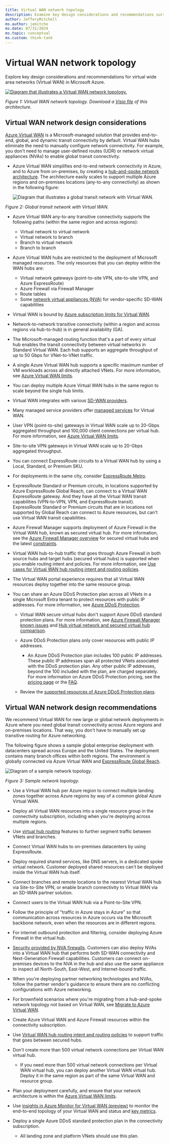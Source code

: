 ```yaml
---
title: Virtual WAN network topology
description: Examine key design considerations and recommendations surrounding virtual wide area networks in Microsoft Azure.
author: JefferyMitchell
ms.author: jemitche
ms.date: 07/31/2024
ms.topic: conceptual
ms.custom: think-tank
---
```


<!-- docutune:casing "Local, Standard, or Premium SKU" "ExpressRoute Standard or Premium circuits"-->

# Virtual WAN network topology

Explore key design considerations and recommendations for virtual wide area networks (Virtual WAN) in Microsoft Azure.

[ ![Diagram that illustrates a Virtual WAN network topology.](./media/virtual-wan-topology.png) ](./media/virtual-wan-topology.png#lightbox)

_Figure 1: Virtual WAN network topology. Download a [Visio file](https://raw.githubusercontent.com/microsoft/CloudAdoptionFramework/master/ready/enterprise-scale-architecture.vsdx) of this architecture._

## Virtual WAN network design considerations

[Azure Virtual WAN](/azure/virtual-wan/virtual-wan-about) is a Microsoft-managed solution that provides end-to-end, global, and dynamic transit connectivity by default. Virtual WAN hubs eliminate the need to manually configure network connectivity. For example, you don't need to manage user-defined routes (UDR) or network virtual appliances (NVAs) to enable global transit connectivity.

- Azure Virtual WAN simplifies end-to-end network connectivity in Azure, and to Azure from on-premises, by creating a [hub-and-spoke network architecture](/azure/virtual-wan/virtual-wan-global-transit-network-architecture). The architecture easily scales to support multiple Azure regions and on-premises locations (any-to-any connectivity) as shown in the following figure:

  ![Diagram that illustrates a global transit network with Virtual WAN.](./media/global-transit.png)

 *Figure 2: Global transit network with Virtual WAN.*

- Azure Virtual WAN any-to-any transitive connectivity supports the following paths (within the same region and across regions):

  - Virtual network to virtual network
  - Virtual network to branch
  - Branch to virtual network
  - Branch to branch

- Azure Virtual WAN hubs are restricted to the deployment of Microsoft managed resources. The only resources that you can deploy within the WAN hubs are:
   - Virtual network gateways (point-to-site VPN, site-to-site VPN, and Azure ExpressRoute)
   - Azure Firewall via Firewall Manager
   - Route tables
   - Some [network virtual appliances (NVA)](/azure/virtual-wan/about-nva-hub) for vendor-specific SD-WAN capabilities

- Virtual WAN is bound by [Azure subscription limits for Virtual WAN](/azure/azure-resource-manager/management/azure-subscription-service-limits#virtual-wan-limits).

- Network-to-network transitive connectivity (within a region and across regions via hub-to-hub) is in general availability (GA).

- The Microsoft-managed routing function that's a part of every virtual hub enables the transit connectivity between virtual networks in Standard Virtual WAN. Each hub supports an aggregate throughput of up to 50 Gbps for VNet-to-VNet traffic.

- A single Azure Virtual WAN hub supports a specific maximum number of VM workloads across all directly attached VNets. For more information, see [Azure Virtual WAN limits](/azure/azure-resource-manager/management/azure-subscription-service-limits#virtual-wan-limits).

- You can deploy multiple Azure Virtual WAN hubs in the same region to scale beyond the single hub limits.

- Virtual WAN integrates with various [SD-WAN providers](/azure/virtual-wan/virtual-wan-locations-partners).

- Many managed service providers offer [managed services](/azure/networking/networking-partners-msp) for Virtual WAN.

- User VPN (point-to-site) gateways in Virtual WAN scale up to 20-Gbps aggregated throughput and 100,000 client connections per virtual hub. For more information, see [Azure Virtual WAN limits](/azure/azure-resource-manager/management/azure-subscription-service-limits#virtual-wan-limits).

- Site-to-site VPN gateways in Virtual WAN scale up to 20-Gbps aggregated throughput.

- You can connect ExpressRoute circuits to a Virtual WAN hub by using a Local, Standard, or Premium SKU. 

- For deployments in the same city, consider [ExpressRoute Metro](/azure/expressroute/metro).

- ExpressRoute Standard or Premium circuits, in locations supported by Azure ExpressRoute Global Reach, can connect to a Virtual WAN ExpressRoute gateway. And they have all the Virtual WAN transit capabilities (VPN-to-VPN, VPN, and ExpressRoute transit). ExpressRoute Standard or Premium circuits that are in locations not supported by Global Reach can connect to Azure resources, but can't use Virtual WAN transit capabilities.

- Azure Firewall Manager supports deployment of Azure Firewall in the Virtual WAN hub, known as secured virtual hub. For more information, see the [Azure Firewall Manager overview](/azure/firewall-manager/overview) for secured virtual hubs and the latest [constraints](/azure/firewall-manager/overview#known-issues).

- Virtual WAN hub-to-hub traffic that goes through Azure Firewall in both source hubs and target hubs (secured virtual hubs) is supported when you enable routing intent and policies. For more information, see [Use cases for Virtual WAN hub routing intent and routing policies](/azure/virtual-wan/how-to-routing-policies#use-cases).

- The Virtual WAN portal experience requires that all Virtual WAN resources deploy together into the same resource group.

- You can share an Azure DDoS Protection plan across all VNets in a single Microsoft Entra tenant to protect resources with public IP addresses. For more information, see [Azure DDoS Protection](/azure/ddos-protection/ddos-protection-overview).

  - Virtual WAN secure virtual hubs don't support Azure DDoS standard protection plans. For more information, see [Azure Firewall Manager known issues](/azure/firewall-manager/overview#known-issues) and [Hub virtual network and secured virtual hub comparison](/azure/firewall-manager/vhubs-and-vnets#comparison).

  - Azure DDoS Protection plans only cover resources with public IP addresses.

    - An Azure DDoS Protection plan includes 100 public IP addresses. These public IP addresses span all protected VNets associated with the DDoS protection plan. Any other public IP addresses, beyond the 100 included with the plan, are charged separately. For more information on Azure DDoS Protection pricing, see the [pricing page](https://azure.microsoft.com/pricing/details/ddos-protection/) or the [FAQ](/azure/ddos-protection/ddos-faq#how-does-pricing-work).

  - Review the [supported resources of Azure DDoS Protection plans](/azure/ddos-protection/ddos-faq#what-are-the-supported-protected-resource-types).

## Virtual WAN network design recommendations

We recommend Virtual WAN for new large or global network deployments in Azure where you need global transit connectivity across Azure regions and on-premises locations. That way, you don't have to manually set up transitive routing for Azure networking.

  The following figure shows a sample global enterprise deployment with datacenters spread across Europe and the United States. The deployment contains many branch offices within both regions. The environment is globally connected via Azure Virtual WAN and [ExpressRoute Global Reach](/azure/expressroute/expressroute-global-reach).

  ![Diagram of a sample network topology.](./media/global-reach-topology.png)

 *Figure 3: Sample network topology.*

- Use a Virtual WAN hub per Azure region to connect multiple landing zones together across Azure regions by way of a common global Azure Virtual WAN.

- Deploy all Virtual WAN resources into a single resource group in the connectivity subscription, including when you're deploying across multiple regions.

- Use [virtual hub routing](/azure/virtual-wan/about-virtual-hub-routing) features to further segment traffic between VNets and branches.

- Connect Virtual WAN hubs to on-premises datacenters by using ExpressRoute.

- Deploy required shared services, like DNS servers, in a dedicated spoke virtual network. Customer deployed shared resources can't be deployed inside the Virtual WAN hub itself.

- Connect branches and remote locations to the nearest Virtual WAN hub via Site-to-Site VPN, or enable branch connectivity to Virtual WAN via an SD-WAN partner solution.

- Connect users to the Virtual WAN hub via a Point-to-Site VPN.

- Follow the principle of "traffic in Azure stays in Azure" so that communication across resources in Azure occurs via the Microsoft backbone network, even when the resources are in different regions.

- For internet outbound protection and filtering, consider deploying Azure Firewall in the virtual hub.

- [Security provided by NVA firewalls](/azure/virtual-wan/about-nva-hub#security-provided-by-nva-firewalls). Customers can also deploy NVAs into a Virtual WAN hub that performs both SD-WAN connectivity and Next-Generation Firewall capabilities. Customers can connect on-premises devices to the NVA in the hub and also use the same appliance to inspect all North-South, East-West, and Internet-bound traffic.

- When you're deploying partner networking technologies and NVAs, follow the partner vendor's guidance to ensure there are no conflicting configurations with Azure networking.

- For brownfield scenarios where you're migrating from a hub-and-spoke network topology not based on Virtual WAN, see [Migrate to Azure Virtual WAN](/azure/virtual-wan/migrate-from-hub-spoke-topology).

- Create Azure Virtual WAN and Azure Firewall resources within the connectivity subscription.

- Use [Virtual WAN hub routing intent and routing policies](/azure/virtual-wan/how-to-routing-policies) to support traffic that goes between secured hubs.

- Don't create more than 500 virtual network connections per Virtual WAN virtual hub.

  - If you need more than 500 virtual network connections per Virtual WAN virtual hub, you can deploy another Virtual WAN virtual hub. Deploy it in the same region as part of the same Virtual WAN and resource group.

- Plan your deployment carefully, and ensure that your network architecture is within the [Azure Virtual WAN limits](/azure/azure-resource-manager/management/azure-subscription-service-limits#virtual-wan-limits).

- Use [insights in Azure Monitor for Virtual WAN (preview)](/azure/virtual-wan/azure-monitor-insights) to monitor the end-to-end topology of your Virtual WAN and status and [key metrics](/azure/virtual-wan/azure-monitor-insights#detailed).

- Deploy a single Azure DDoS standard protection plan in the connectivity subscription.

  - All landing zone and platform VNets should use this plan.
